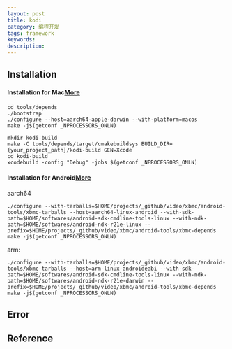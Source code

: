 ```yaml
---
layout: post
title: kodi
category: 编程开发
tags: framework
keywords: 
description: 
---
```


## Installation

#### Installation for Mac[More](https://github.com/xbmc/xbmc/blob/master/docs/README.macOS.md#4-configure-and-build-tools-and-dependencies)


```
cd tools/depends
./bootstrap
./configure --host=aarch64-apple-darwin --with-platform=macos
make -j$(getconf _NPROCESSORS_ONLN)

mkdir kodi-build
make -C tools/depends/target/cmakebuildsys BUILD_DIR={your_project_path}/kodi-build GEN=Xcode
cd kodi-build
xcodebuild -config "Debug" -jobs $(getconf _NPROCESSORS_ONLN)

```

#### Installation for Android[More](https://github.com/xbmc/xbmc/blob/master/docs/README.Android.md)


aarch64
```
./configure --with-tarballs=$HOME/projects/_github/video/xbmc/android-tools/xbmc-tarballs --host=aarch64-linux-android --with-sdk-path=$HOME/softwares/android-sdk-cmdline-tools-linux --with-ndk-path=$HOME/softwares/android-ndk-r21e-linux --prefix=$HOME/projects/_github/video/xbmc/android-tools/xbmc-depends
make -j$(getconf _NPROCESSORS_ONLN)
```

arm:
```
./configure --with-tarballs=$HOME/projects/_github/video/xbmc/android-tools/xbmc-tarballs --host=arm-linux-androideabi --with-sdk-path=$HOME/softwares/android-sdk-cmdline-tools-linux --with-ndk-path=$HOME/softwares/android-ndk-r21e-darwin --prefix=$HOME/projects/_github/video/xbmc/android-tools/xbmc-depends
make -j$(getconf _NPROCESSORS_ONLN)
```

## Error

## Reference

